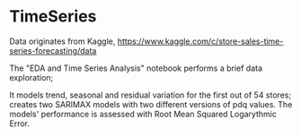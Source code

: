 # TimeSeries

Data originates from Kaggle, 
https://www.kaggle.com/c/store-sales-time-series-forecasting/data

The "EDA and Time Series Analysis" notebook performs a brief data exploration;

It models trend, seasonal and residual variation for the first out of 54 stores; creates two SARIMAX models with two different versions of pdq values. 
The models' performance is assessed with Root Mean Squared Logarythmic Error. 